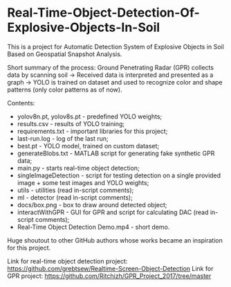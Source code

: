 # Real-Time-Object-Detection-Of-Explosive-Objects-In-Soil

This is a project for Automatic Detection System of Explosive Objects in Soil Based on Geospatial Snapshot Analysis.

Short summary of the process: Ground Penetrating Radar (GPR) collects data by scanning soil -> Received data is interpreted and presented as a graph -> YOLO is trained on dataset and used to recognize color and shape patterns (only color patterns as of now). 

Contents:
- yolov8n.pt, yolov8s.pt - predefined YOLO weights;
- results.csv - results of YOLO training;
- requirements.txt - important libraries for this project;
- last-run.log - log of the last run;
- best.pt - YOLO model, trained on custom dataset;
- generateBlobs.txt - MATLAB script for generating fake synthetic GPR data;
- main.py - starts real-time object detection;
- singleImageDetection - script for testing detection on a single provided image + some test images and YOLO weights;
- utils - utilities (read in-script comments);
- ml - detector (read in-script comments);
- docs/box.png - box to draw around detected object;
- interactWithGPR - GUI for GPR and script for calculating DAC (read in-script comments);
- Real-Time Object Detection Demo.mp4 - short demo.

Huge shoutout to other GitHub authors whose works became an inspiration for this project.

Link for real-time object detection project: https://github.com/grebtsew/Realtime-Screen-Object-Detection
Link for GPR project: https://github.com/Ritchizh/GPR_Project_2017/tree/master
